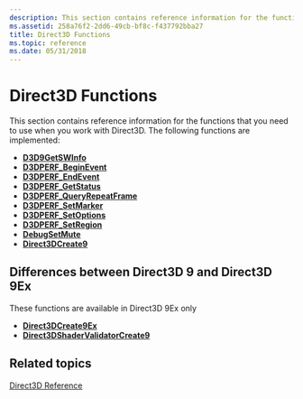 ```yaml
---
description: This section contains reference information for the functions that you need to use when you work with Direct3D.
ms.assetid: 258a76f2-2dd6-49cb-bf8c-f437792bba27
title: Direct3D Functions
ms.topic: reference
ms.date: 05/31/2018
---
```


# Direct3D Functions

This section contains reference information for the functions that you need to use when you work with Direct3D. The following functions are implemented:

- [**D3D9GetSWInfo**](./d3d9/nf-d3d9-d3d9getswinfo.md)
- [**D3DPERF_BeginEvent**](./d3d9/nf-d3d9-d3dperf_beginevent.md)
- [**D3DPERF_EndEvent**](./d3d9/nf-d3d9-d3dperf_endevent.md)
- [**D3DPERF_GetStatus**](./d3d9/nf-d3d9-d3dperf_getstatus.md)
- [**D3DPERF_QueryRepeatFrame**](./d3d9/nf-d3d9-d3dperf_queryrepeatframe.md)
- [**D3DPERF_SetMarker**](./d3d9/nf-d3d9-d3dperf_setmarker.md)
- [**D3DPERF_SetOptions**](./d3d9/nf-d3d9-d3dperf_setoptions.md)
- [**D3DPERF_SetRegion**](./d3d9/nf-d3d9-d3dperf_setregion.md)
- [**DebugSetMute**](debugsetmute.md)
- [**Direct3DCreate9**](/windows/win32/api/d3d9/nf-d3d9-direct3dcreate9)

## Differences between Direct3D 9 and Direct3D 9Ex 

These functions are available in Direct3D 9Ex only

- [**Direct3DCreate9Ex**](/windows/win32/api/d3d9/nf-d3d9-direct3dcreate9ex)
- [**Direct3DShaderValidatorCreate9**](direct3dshadervalidatorcreate9.md)

## Related topics

<dl> <dt>

[Direct3D Reference](dx9-graphics-reference-d3d.md)
</dt> </dl>

